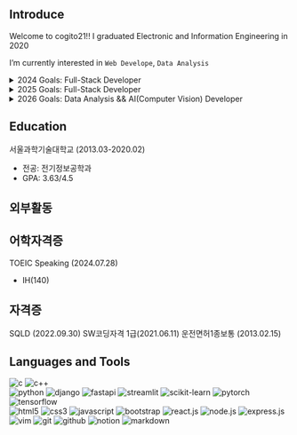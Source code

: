 <main>
  <article>
    <h2>Introduce</h2>
    <div>
      <p>Welcome to cogito21!! I graduated Electronic and Information Engineering in 2020 </p>
      <p>I’m currently interested in <code>Web Develope</code>, <code>Data Analysis</code> </p>
      <details>
        <summary>2024 Goals: Full-Stack Developer</summary>
        <ul>
          <li>정보처리기사(<del>필기</del>/실기)</li>
          <li>빅데이터분석기사(<del>필기</del>/실기)</li>
          <li>TOEIC Speaking(AL)/TOEIC Writing(AL)</li>
          <li>PCCP(Python: Lv4)</li>
          <li>ADsP</li>
        </ul>
      </details>
      <details>
        <summary>2025 Goals: Full-Stack Developer</summary>
        <ul>
          <li>정보보안기사(필기/실기)</li>
          <li>TOEIC(900+)</li>
          <li>PCCP(Java: Lv4)</li>
          <li>리눅스마스터 2급/1급</li>
          <li>네트워크관리사 2급</li>
          <li>ITQ(Word/PowerPoint/Excel) A등급</li>
        </ul>
      </details> 
      <details>
        <summary>2026 Goals: Data Analysis && AI(Computer Vision) Developer</summary>
        <ul>
          <li>SQLP</li>
          <li>ADP</li>
          <li>TOEIC(950+)/TOEIC Speaking(AL)/TOEIC Writing(AL)</li>
          <li>컴퓨터활용능력 2급/1급</li>
          <li>MOS(Word/Excel/PowerPoint/Access)</li>
        </ul>
      </details> 
    </div>
  </article>


## Education  

서울과학기술대학교 (2013.03-2020.02)
- 전공: 전기정보공학과
- GPA: 3.63/4.5

## 외부활동


## 어학자격증

TOEIC Speaking (2024.07.28)
- IH(140)

## 자격증

SQLD (2022.09.30)
SW코딩자격 1급(2021.06.11)
운전면허1종보통 (2013.02.15)



  <article>
      <h2>Languages and Tools</h2> 
      <div>
        <img alt="c" src="https://img.shields.io/badge/C%20language-%23A8B9CC?style=flat-square&logo=C&logoColor=white" /> </t>
        <img alt="c++" src="https://img.shields.io/badge/C%2B%2B%20-%20%2300599C?style=flat-square&logo=C%2B%2B&logoColor=white" />
      </div>
      <div>
        <img alt="python" src="https://img.shields.io/badge/Python-3776AB?style=flat-square&logo=Python&logoColor=white" /> 
        <img alt="django" src="https://img.shields.io/badge/Django%20-%20%23092E20?style=flat-square&logo=Django&logoColor=white" />
        <img alt="fastapi" src="https://img.shields.io/badge/FastAPI-%23009688?style=flat-square&logo=fastapi&logoColor=white" />
        <img alt="streamlit" src="https://img.shields.io/badge/Streamlit-%23FF4B4B?style=flat-square&logo=streamlit&logoColor=white" />
        <img alt="scikit-learn" src="https://img.shields.io/badge/ScikitLearn-%23F7931E?style=flat-square&logo=scikit-learn&logoColor=white">
        <img alt="pytorch" src="https://img.shields.io/badge/PyTorch%20-%20%23EE4C2C?style=flat-square&logo=Pytorch&logoColor=white" />
        <img alt="tensorflow" src="https://img.shields.io/badge/Tensorflow%20-%20%23FF6F00?style=flat-square&logo=tensorflow&logoColor=white" />
      </div>
      <div>
        <img alt="html5" src="https://img.shields.io/badge/HTML5-E34F26?style=flat-square&logo=HTML5&logoColor=white" /> 
        <img alt="css3" src="https://img.shields.io/badge/CSS3-1572B6?style=flat-square&logo=CSS3&logoColor=white" /> 
        <img alt="javascript" src="https://img.shields.io/badge/JavaScript-F7DF1E?style=flat-square&logo=JavaScript&logoColor=white" />
        <img alt="bootstrap" src="https://img.shields.io/badge/Bootstrap-%237952B3?style=flat-square&logo=bootstrap&logoColor=white" />
        <img alt="react.js" src="https://img.shields.io/badge/React-%2361DAFB?style=flat-square&logo=react&logoColor=white" />
        <img alt="node.js" src="https://img.shields.io/badge/Node-339933?style=flat-square&logo=Node.js&logoColor=white" />
        <img alt="express.js" src="https://img.shields.io/badge/Express%20-%20%23000000?style=flat-square&logo=express&logoColor=white" />
      </div>
  <!--     <div>
        <img alt="arduino" src="https://img.shields.io/badge/Arduino-%2300878F?style=flat-square&logo=arduino&logoColor=white">
        <img alt="raspberry pi" src="https://img.shields.io/badge/Raspberry%20Pi-%23A22846?style=flat-square&logo=raspberrypi&logoColor=white">
        <img alt="linux" src="https://img.shields.io/badge/Linux-%23FCC624?style=flat-square&logo=linux&logoColor=white">
        <img alt="ubuntu" src="https://img.shields.io/badge/Ubuntu-%23E95420?style=flat-square&logo=ubuntu&logoColor=white" />
      </div> -->
      <div>
        <img alt="vim" src="https://img.shields.io/badge/Vim-%23019733?style=flat-square&logo=vim&logoColor=white" />
        <img alt="git" src="https://img.shields.io/badge/Git%20-%20%23F05032?style=flat-square&logo=Git&logoColor=white" />
        <img alt="github" src="https://img.shields.io/badge/GitHub-%23181717?style=flat-square&logo=GitHub&logoColor=white" />
        <img alt="notion" src="https://img.shields.io/badge/Notion%20-%20%23000000?style=flat-square&logo=Notion&logoColor=white" />
        <img alt="markdown" src="https://img.shields.io/badge/Markdown-%23000000?style=flat-square&logo=markdown&logoColor=white" />
      </div>
    </article>


</main>


